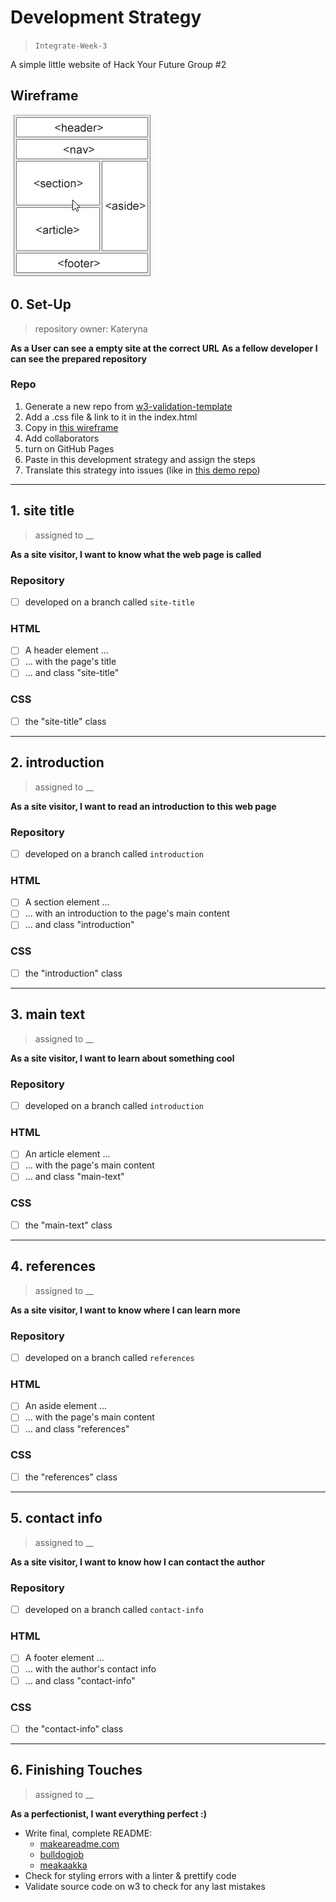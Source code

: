 # Development Strategy

> `Integrate-Week-3`

A simple little website of Hack Your Future Group #2

## Wireframe

![wireframe](images/wireframe.jpg)

## 0. Set-Up

> repository owner: Kateryna 

__As a User can see a empty site at the correct URL__
__As a fellow developer I can see the prepared repository__

### Repo

1. Generate a new repo from [w3-validation-template](https://github.com/hackyourfuturebelgium/w3-validation-template)
1. Add a .css file & link to it in the index.html
1. Copy in [this wireframe](./wireframe.gif)
1. Add collaborators
1. turn on GitHub Pages
1. Paste in this development strategy and assign the steps
1. Translate this strategy into issues (like in [this demo repo](https://github.com/hackyourfuturebelgium/from-strategy-to-issues))

---

## 1. site title

> assigned to __

__As a site visitor, I want to know what the web page is called__

### Repository

- [ ] developed on a branch called `site-title`

### HTML

- [ ] A header element ...
- [ ] ... with the page's title
- [ ] ... and class "site-title"

### CSS

- [ ] the "site-title" class

---

## 2.  introduction

> assigned to __

__As a site visitor, I want to read an introduction to this web page__

### Repository

- [ ] developed on a branch called `introduction`

### HTML

- [ ] A section element ...
- [ ] ... with an introduction to the page's main content
- [ ] ... and class "introduction"

### CSS

- [ ] the "introduction" class

---

## 3. main text

> assigned to __

__As a site visitor, I want to learn about something cool__

### Repository

- [ ] developed on a branch called `introduction`

### HTML

- [ ] An article element ...
- [ ] ... with the page's main content
- [ ] ... and class "main-text"

### CSS

- [ ] the "main-text" class

---

## 4. references

> assigned to __

__As a site visitor, I want to know where I can learn more__

### Repository

- [ ] developed on a branch called `references`

### HTML

- [ ] An aside element ...
- [ ] ... with the page's main content
- [ ] ... and class "references"

### CSS

- [ ] the "references" class

---

## 5. contact info

> assigned to __

__As a site visitor, I want to know how I can contact the author__

### Repository

- [ ] developed on a branch called `contact-info`

### HTML

- [ ] A footer element ...
- [ ] ... with the author's contact info
- [ ] ... and class "contact-info"

### CSS

- [ ] the "contact-info" class

---

## 6. Finishing Touches

> assigned to __

__As a perfectionist, I want everything perfect :)__

- Write final, complete README:
  - [makeareadme.com](https://www.makeareadme.com/)
  - [bulldogjob](https://bulldogjob.com/news/449-how-to-write-a-good-readme-for-your-github-project)
  - [meakaakka](https://medium.com/@meakaakka/a-beginners-guide-to-writing-a-kickass-readme-7ac01da88ab3)
- Check for styling errors with a linter & prettify code
- Validate source code on w3 to check for any last mistakes
